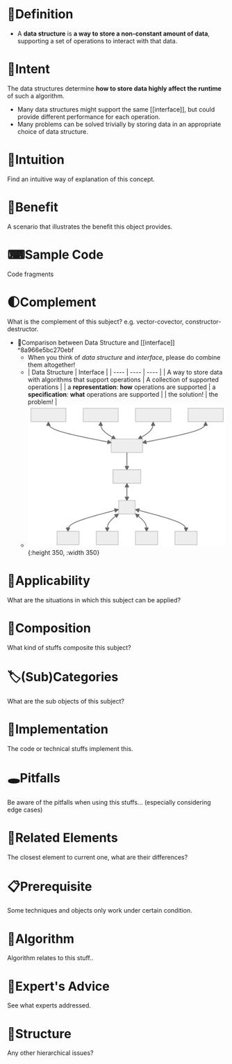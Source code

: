 # 📝Definition
- A **data structure** is **a way to store a non-constant amount of data**, supporting a set of operations to interact with that data.

# 🎯Intent
The data structures determine **how to store data highly affect the runtime** of such a algorithm.
- Many data structures might support the same [[interface]], but could provide different performance for each operation.
- Many problems can be solved trivially by storing data in an appropriate choice of data structure.

# 🧠Intuition
Find an intuitive way of explanation of this concept.

# 🚀Benefit
 A scenario that illustrates the benefit this object provides.

# ⌨Sample Code
 Code fragments

# 🌓Complement
What is the complement of this subject? e.g. vector-covector, constructor-destructor.
- 📌Comparison between Data Structure and [[interface]] ^8a966e5bc270ebf
    - When you think of *data structure* and *interface*, please do combine them altogether!
    - | Data Structure | Interface |
      | ---- | ---- | ---- |
      | A way to store data with algorithms that support operations | A collection of supported operations |
      | a **representation**: **how** operations are supported | a **specification**: **what** operations are supported |
      | the solution! | the problem! |
    - ![name](../assets/relationship_datastructure_interface.svg){:height 350, :width 350}
    
# 🤳Applicability
 What are the situations in which this subject can be applied?

# 🧪Composition
What kind of stuffs composite this subject?

# 🏷(Sub)Categories
What are the sub objects of this subject?

# 🔎Implementation
 The code or technical stuffs implement this.

# 🕳Pitfalls
Be aware of the pitfalls when using this stuffs... (especially considering edge cases)

# 🧬Related Elements
 The closest element to current one, what are their differences?

# 📋Prerequisite
Some techniques and objects only work under certain condition.

# 🐍Algorithm
Algorithm relates to this stuff..

# 🥼Expert's Advice
See what experts addressed.

# 🧱Structure
Any other hierarchical issues?
